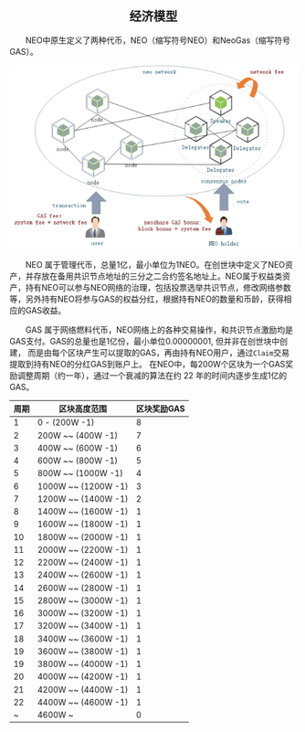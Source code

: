 <center><h2>经济模型</h2></center>

&emsp;&emsp;NEO中原生定义了两种代币，NEO（缩写符号NEO）和NeoGas（缩写符号GAS）。

<p align="center"><img src="../../images/blockchain/economic_model.jpg" /><br></p

&emsp;&emsp;NEO 属于管理代币，总量1亿，最小单位为1NEO。在创世块中定义了NEO资产，并存放在备用共识节点地址的三分之二合约签名地址上。NEO属于权益类资产，持有NEO可以参与NEO网络的治理，包括投票选举共识节点，修改网络参数等，另外持有NEO将参与GAS的权益分红，根据持有NEO的数量和币龄，获得相应的GAS收益。

&emsp;&emsp;GAS 属于网络燃料代币，NEO网络上的各种交易操作，和共识节点激励均是GAS支付。GAS的总量也是1亿份，最小单位0.00000001, 但并非在创世块中创建， 而是由每个区块产生可以提取的GAS，再由持有NEO用户，通过`Claim`交易提取到持有NEO的分红GAS到账户上。 在NEO中，每200W个区块为一个GAS奖励调整周期（约一年），通过一个衰减的算法在约 22 年的时间内逐步生成1亿的GAS。


| 周期 |  区块高度范围 |   区块奖励GAS |
|------|-------------|---------------|
|  1   |  0 - (200W -1) |    8 |
|  2   |  200W ~~ (400W -1) |    7 |
|  3   |  400W ~~ (600W -1) |    6 |
|  4   |  600W ~~ (800W -1) |    5 |
|  5   |  800W ~~ (1000W -1) |    4 |
|  6   |  1000W ~~ (1200W -1) |    3 |
|  7   |  1200W ~~ (1400W -1) |    2 |
|  8   |  1400W ~~ (1600W -1) |    1 |
|  9   |  1600W ~~ (1800W -1) |    1 |
|  10   |  1800W ~~ (2000W -1) |    1 |
|  11   |  2000W ~~ (2200W -1) |    1 |
|  12   |  2200W ~~ (2400W -1) |    1 |
|  13   |  2400W ~~ (2600W -1) |    1 |
|  14   |  2600W ~~ (2800W -1) |    1 |
|  15   |  2800W ~~ (3000W -1) |    1 |
|  16   |  3000W ~~ (3200W -1) |    1 |
|  17   |  3200W ~~ (3400W -1) |    1 |
|  18   |  3400W ~~ (3600W -1) |    1 |
|  19   |  3600W ~~ (3800W -1) |    1 |
|  19   |  3800W ~~ (4000W -1) |    1 |
|  20   |  4000W ~~ (4200W -1) |    1 |
|  21   |  4200W ~~ (4400W -1) |    1 |
|  22   |  4400W ~~ (4600W -1) |    1 |
|  ~    |  4600W ~ |    0 |


